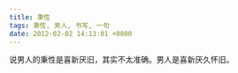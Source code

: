 ```yaml
---
title: 秉性
tags: 秉性, 男人, 书写, 一句
date: 2012-02-02 14:13:01 +0800
---
```



说男人的秉性是喜新厌旧，其实不太准确。男人是喜新厌久怀旧。

